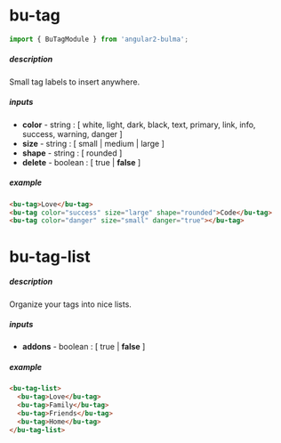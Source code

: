 # bu-tag

```typescript
import { BuTagModule } from 'angular2-bulma';
```

##### description
Small tag labels to insert anywhere.

##### inputs
- **color** - string : [ white, light, dark, black, text, primary, link, info, success, warning, danger ]
- **size** - string : [ small | medium | large ]
- **shape** - string : [ rounded ]
- **delete** - boolean : [ true | **false** ]

##### example
```html
<bu-tag>Love</bu-tag>
<bu-tag color="success" size="large" shape="rounded">Code</bu-tag>
<bu-tag color="danger" size="small" danger="true"></bu-tag>
```

# bu-tag-list

##### description
Organize your tags into nice lists.

##### inputs
- **addons** - boolean : [ true | **false** ]

##### example
```html
<bu-tag-list>
  <bu-tag>Love</bu-tag>
  <bu-tag>Family</bu-tag>
  <bu-tag>Friends</bu-tag>
  <bu-tag>Home</bu-tag>
</bu-tag-list>
```
